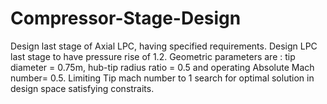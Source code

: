 # Compressor-Stage-Design
Design last stage of Axial LPC, having specified requirements.
Design LPC last stage to have pressure rise of 1.2. Geometric parameters are : tip diameter = 0.75m, hub-tip radius ratio = 0.5 and operating Absolute Mach number= 0.5.
Limiting Tip mach number to 1 search for optimal solution in design space satisfying constraits.
